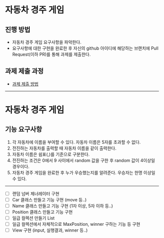 # 자동차 경주 게임
## 진행 방법
* 자동차 경주 게임 요구사항을 파악한다.
* 요구사항에 대한 구현을 완료한 후 자신의 github 아이디에 해당하는 브랜치에 Pull Request(이하 PR)를 통해 과제를 제출한다.

## 과제 제출 과정
* [과제 제출 방법](https://github.com/next-step/nextstep-docs/tree/master/precourse)

---

# 자동차 경주 게임
## 기능 요구사항
1. 각 자동차에 이름을 부여할 수 있다. 자동차 이름은 5자를 초과할 수 없다.
2. 전진하는 자동차를 출력할 때 자동차 이름을 같이 출력한다.
3. 자동차 이름은 쉼표(,)를 기준으로 구분한다.
4. 전진하는 조건은 0에서 9 사이에서 random 값을 구한 후 random 값이 4이상일 경우이다.
5. 자동차 경주 게임을 완료한 후 누가 우승했는지를 알려준다. 우승자는 한명 이상일 수 있다.
---

- [ ] 랜덤 넘버 제너레이터 구현
- [ ] Car 클래스 만들고 기능 구현 (move 등..)
- [ ] Name 클래스 만들고 기능 구현 (1자 이상, 5자 이하 등..)
- [ ] Position 클래스 만들고 기능 구현
- [ ] 일급 컬렉션 만들기 List<Car>
- [ ] 일급 컬렉션에서 자체적으로 MaxPosition, winner 구하는 기능 등 구현
- [ ] View 구현 (input, 실행결과, winner 등..)